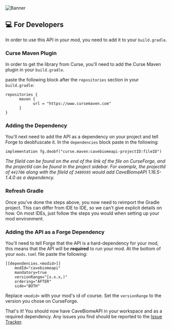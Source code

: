 
![Banner](https://media.discordapp.net/attachments/751216523330322564/899141043960815647/unknown.png)

## **💻 For Developers**
In order to use this API in your mod, you need to add it to your `build.gradle`.

### **Curse Maven Plugin**
In order to get the library from Curse, you'll need to add the Curse Maven plugin in your `build.gradle`.

paste the following block after the `repositories` section in your `build.gradle`:

    repositories {
          maven { 
                url = "https://www.cursemaven.com" 
          }
    }
### **Adding the Dependency**
You'll next need to add the API as a dependency on your project and tell Forge to deobfuscate it. In the `dependencies` block paste in the following:

    implementation fg.deobf("curse.maven:cavebiomeapi-projectID:fileID")
*The fileId can be found on the end of the link of the file on CurseForge, and the projectId can be found in the project sidebar. For example, the projectId of `441706` along with the fileId of `3489595` would add CaveBiomeAPI 1.16.5-1.4.0 as a dependency.*

### **Refresh Gradle**
Once you've done the steps above, you now need to reimport the Gradle project. This can differ from IDE to IDE, so we can't give explicit details on how. On most IDEs, just follow the steps you would when setting up your mod environment.

### **Adding the API as a Forge Dependency**
You'll need to tell Forge that the API is a hard-dependency for your mod, this means that the API will be **required** to run your mod. At the bottom of your `mods.toml` file paste the following:
```
[[dependencies.<modid>]]
    modId="cavebiomeapi"
    mandatory=true
    versionRange="[x.x.x,)"
    ordering="AFTER"
    side="BOTH"
```
Replace `<modid>` with your mod's id of course. Set the `versionRange` to the version you chose on CurseForge.

That's it! You should now have CaveBiomeAPI in your workspace and as a required dependency. Any issues you find should be reported to the [Issue Tracker](https://github.com/ItsBlackGear/CaveBiomeAPI/issues).
